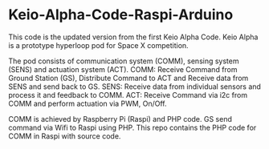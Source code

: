 # Keio-Alpha-Code-Raspi-Arduino

This code is the updated version from the first Keio Alpha Code.
Keio Alpha is a prototype hyperloop pod for Space X competition.

The pod consists of communication system (COMM), sensing system (SENS) and actuation system (ACT).
COMM: Receive Command from Ground Station (GS), Distribute Command to ACT and Receive data from SENS and send back to GS.
SENS: Receive data from individual sensors and process it and feedback to COMM.
ACT: Receive Command via i2c from COMM and perform actuation via PWM, On/Off.

COMM is achieved by Raspberry Pi (Raspi) and PHP code.
GS send command via Wifi to Raspi using PHP.
This repo contains the PHP code for COMM in Raspi with source code.

